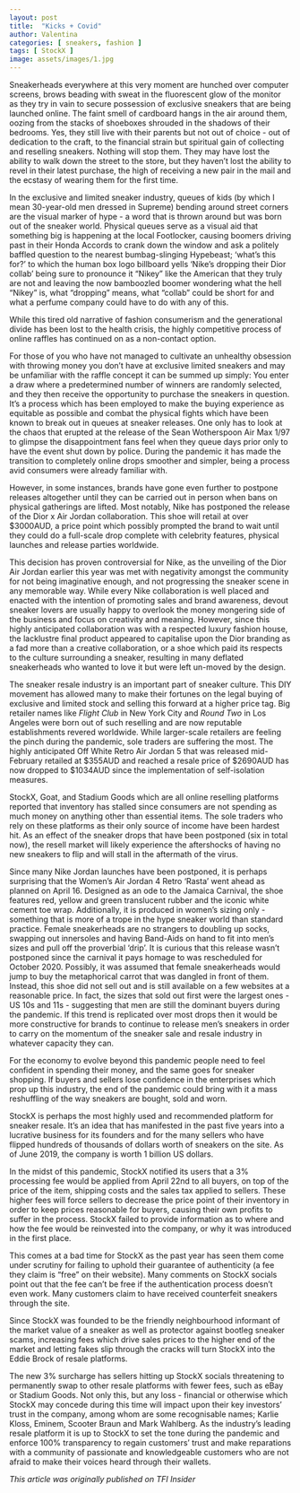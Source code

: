 ```yaml
---
layout: post
title:  "Kicks + Covid"
author: Valentina
categories: [ sneakers, fashion ]
tags: [ StockX ]
image: assets/images/1.jpg
---
```


Sneakerheads everywhere at this very moment are hunched over computer screens, brows beading with sweat in the fluorescent glow of the monitor as they try in vain to secure possession of exclusive sneakers that are being launched online. The faint smell of cardboard hangs in the air around them, oozing from the stacks of shoeboxes shrouded in the shadows of their bedrooms. Yes, they still live with their parents but not out of choice - out of dedication to the craft, to the financial strain but spiritual gain of collecting and reselling sneakers. Nothing will stop them. They may have lost the ability to walk down the street to the store, but they haven’t lost the ability to revel in their latest purchase, the high of receiving a new pair in the mail and the ecstasy of wearing them for the first time. 

In the exclusive and limited sneaker industry, queues of kids (by which I mean 30-year-old men dressed in Supreme) bending around street corners are the visual marker of hype - a word that is thrown around but was born out of the sneaker world. Physical queues serve as a visual aid that something big is happening at the local Footlocker, causing boomers driving past in their Honda Accords to crank down the window and ask a politely baffled question to the nearest bumbag-slinging Hypebeast; ‘what’s this for?’ to which the human box logo billboard yells ‘Nike’s dropping their Dior collab’ being sure to pronounce it “Nikey” like the American that they truly are not and leaving the now bamboozled boomer wondering what the hell “Nikey” is, what “dropping” means, what “collab” could be short for and what a perfume company could have to do with any of this.   

While this tired old narrative of fashion consumerism and the generational divide has been lost to the health crisis, the highly competitive process of online raffles has continued on as a non-contact option. 

For those of you who have not managed to cultivate an unhealthy obsession with throwing money you don’t have at exclusive limited sneakers and may be unfamiliar with the raffle concept it can be summed up simply: You enter a draw where a predetermined number of winners are randomly selected, and they then receive the opportunity to purchase the sneakers in question. It’s a process which has been employed to make the buying experience as  equitable as possible and combat the physical fights which have been known to break out in queues at sneaker releases. One only has to look at the chaos that erupted at the release of the Sean Wotherspoon Air Max 1/97 to glimpse the disappointment fans feel when they queue days prior only to have the event shut down by police. During the pandemic it has made the transition to completely online drops smoother and simpler, being a process avid consumers were already familiar with. 

However, in some instances, brands have gone even further to postpone releases altogether until they can be carried out in person when bans on physical gatherings are lifted. Most notably, Nike has postponed the release of the Dior x Air Jordan collaboration. This shoe will retail at over $3000AUD, a price point which possibly prompted the brand to wait until they could do a full-scale drop complete with celebrity features, physical launches and release parties worldwide. 

This decision has proven controversial for Nike, as the unveiling of the Dior Air Jordan earlier this year was met with negativity amongst the community for not being imaginative enough, and not progressing the sneaker scene in any memorable way. While every Nike collaboration is well placed and enacted with the intention of promoting sales and brand awareness, devout sneaker lovers are usually happy to overlook the money mongering side of the business and focus on creativity and meaning. However, since this highly anticipated collaboration was with a respected luxury fashion house, the lacklustre final product appeared to capitalise upon the Dior branding as a fad more than a creative collaboration, or a shoe which paid its respects to the culture surrounding a sneaker, resulting in many deflated sneakerheads who wanted to love it but were left un-moved by the design. 



The sneaker resale industry is an important part of sneaker culture. This DIY movement has allowed many to make their fortunes on the legal buying of exclusive and limited stock and selling this forward at a higher price tag. Big retailer names like *Flight Club* in New York City and *Round Two* in Los Angeles were born out of such reselling and are now reputable establishments revered worldwide. While larger-scale retailers are feeling the pinch during the pandemic, sole traders are suffering the most. The highly anticipated Off White Retro Air Jordan 5 that was released mid-February retailed at $355AUD and reached a resale price of $2690AUD has now dropped to $1034AUD since the implementation of self-isolation measures.

StockX, Goat, and Stadium Goods which are all online reselling platforms reported that inventory has stalled since consumers are not spending as much money on anything other than essential items. The sole traders who rely on these platforms as their only source of income have been hardest hit. As an effect of the sneaker drops that have been postponed (six in total now), the resell market will likely experience the aftershocks of having no new sneakers to flip and will stall in the aftermath of the virus. 

 

Since many Nike Jordan launches have been postponed, it is perhaps surprising that the Women’s Air Jordan 4 Retro ‘Rasta’ went ahead as planned on April 16. Designed as an ode to the Jamaica Carnival, the shoe features red, yellow and green translucent rubber and the iconic white cement toe wrap. Additionally, it is produced in women’s sizing only - something that is more of a trope in the hype sneaker world than standard practice. Female sneakerheads are no strangers to doubling up socks, swapping out innersoles and having Band-Aids on hand to fit into men’s sizes and pull off the proverbial ‘drip’. It is curious that this release wasn’t postponed since the carnival it pays homage to was rescheduled for October 2020. Possibly, it was assumed that female sneakerheads would jump to buy the metaphorical carrot that was dangled in front of them. Instead, this shoe did not sell out and is still available on a few websites at a reasonable price. In fact, the sizes that sold out first were the largest ones - US 10s and 11s - suggesting that men are still the dominant buyers during the pandemic. If this trend is replicated over most drops then it would be more constructive for brands to continue to release men’s sneakers in order to carry on the momentum of the sneaker sale and resale industry in whatever capacity they can. 

 

For the economy to evolve beyond this pandemic people need to feel confident in spending their money, and the same goes for sneaker shopping. If buyers and sellers lose confidence in the enterprises which prop up this industry, the end of the pandemic could bring with it a mass reshuffling of the way sneakers are bought, sold and worn. 

StockX is perhaps the most highly used and recommended platform for sneaker resale. It’s an idea that has manifested in the past five years into a lucrative business for its founders and for the many sellers who have flipped hundreds of thousands of dollars worth of sneakers on the site. As of June 2019, the company is worth 1 billion US dollars. 

 

In the midst of this pandemic, StockX notified its users that a 3% processing fee would be applied from April 22nd to all buyers, on top of the price of the item, shipping costs and the sales tax applied to sellers. These higher fees will force sellers to decrease the price point of their inventory in order to keep prices reasonable for buyers, causing their own profits to suffer in the process. StockX failed to provide information as to where and how the fee would be reinvested into the company, or why it was introduced in the first place. 

 

This comes at a bad time for StockX as the past year has seen them come under scrutiny for failing to uphold their guarantee of authenticity (a fee they claim is “free” on their website). Many comments on StockX socials point out that the fee can’t be free if the authentication process doesn’t even work. Many customers claim to have received counterfeit sneakers through the site. 

 

Since StockX was founded to be the friendly neighbourhood informant of the market value of a sneaker as well as protector against bootleg sneaker scams, increasing fees which drive sales prices to the higher end of the market and letting fakes slip through the cracks will turn StockX into the Eddie Brock of resale platforms. 

 

The new 3% surcharge has sellers hitting up StockX socials threatening to permanently swap to other resale platforms with fewer fees, such as eBay or Stadium Goods. Not only this, but any loss - financial or otherwise which StockX may concede during this time will impact upon their key investors’ trust in the company, among whom are some recognisable names; Karlie Kloss, Eminem, Scooter Braun and Mark Wahlberg. As the industry’s leading resale platform it is up to StockX to set the tone during the pandemic and enforce 100% transparency to regain customers’ trust and make reparations with a community of passionate and knowledgeable customers who are not afraid to make their voices heard through their wallets. 




*This article was originally published on TFI Insider*